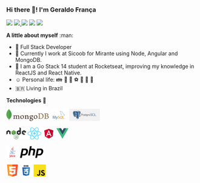 ### Hi there :wave:! I'm Geraldo França
<p>
<img src="https://img.icons8.com/fluent/48/000000/gmail--v2.png"/>
<a href="https://www.linkedin.com/in/geraldo-franca" target="_blank">
  <img src="https://img.icons8.com/fluent/48/000000/linkedin.png"/>
</a>
<img src="https://img.icons8.com/fluent/48/000000/whatsapp.png"/>
<img src="https://img.icons8.com/fluent/48/000000/telegram-app.png"/>
<a href="https://www.instagram.com/tecnologiasimplificada" target="_blank">
  <img src="https://img.icons8.com/fluent/48/000000/instagram-new.png"/>
</a>
<!--
<a href="https://www.linkedin.com/in/geraldo-franca" target="_blank">
<img src="https://camo.githubusercontent.com/b0cf43e08b70097c6e8777eb14ff191f211bf14278aacc87c255f69d7761cab5/68747470733a2f2f696d672e736869656c64732e696f2f62616467652f2d4c696e6b6564496e2d626c75653f7374796c653d666f722d7468652d6261646765266c6f676f3d4c696e6b6564696e266c6f676f436f6c6f723d7768697465" />
</a>
<a href="mailto:geraldo.pereira.franca">
<img src="https://camo.githubusercontent.com/a9edef25cbdf1d90271ff2d8f6e81eb968e9626146f902a12a0d9dcfc7e0731c/687474703a2f2f696d672e736869656c64732e696f2f62616467652f2d476d61696c2d4431343833363f7374796c653d666f722d7468652d6261646765266c6f676f3d476d61696c266c6f676f436f6c6f723d7768697465" />
</a>
<a href="https://www.instagram.com/tecnologiasimplificada" target="_blank">
<img src="https://camo.githubusercontent.com/7d0ca3bd11f07ef686318643f0c9ac94ebe6c6b3339e0ccf7cfcdcb12fd21743/687474703a2f2f696d672e736869656c64732e696f2f62616467652f2d496e7374616772616d2d4534343035463f7374796c653d666f722d7468652d6261646765266c6f676f3d496e7374616772616d266c6f676f436f6c6f723d7768697465" />
</a>
<a href="https://t.me/geraldofranca" target="_blank">
<img src="https://camo.githubusercontent.com/11111adb2f62f3160555be3218018beae552d7992f753638636b444091a1627a/687474703a2f2f696d672e736869656c64732e696f2f62616467652f2d54656c656772616d2d3243413545303f7374796c653d666f722d7468652d6261646765266c6f676f3d54656c656772616d266c6f676f436f6c6f723d7768697465" />
</a>
<img src="https://camo.githubusercontent.com/779a1474ab80cd19ed706af44fd61f31acf04abe24baa58992c724155f35ffda/687474703a2f2f696d672e736869656c64732e696f2f62616467652f2d446973636f72642d3732383944413f7374796c653d666f722d7468652d6261646765266c6f676f3d446973636f7264266c6f676f436f6c6f723d7768697465" />
<img src="https://github.com/geraldofranca/geraldofranca/blob/main/instagram.jpg" heigth="48" width="48" />
</p>
-->
<p>
<b>A little about myself</b> :man:

- :rocket: Full Stack Developer
- :office: Currently I work at Sicoob for Mirante using Node, Angular and MongoDB.
- :school_satchel: I am a Go Stack 14 student at Rocketseat, improving my knowledge in ReactJS and React Native.
- :relaxed: Personal life: :family: :dog: :runner: :soccer: :movie_camera: :beers: :hamburger: 
- :brazil: Living in Brazil
</p>

<b>Technologies</b> :floppy_disk:
<p>
  <img src="https://github.com/geraldofranca/geraldofranca/blob/main/mongodb.svg" height="32" />
  <img src="https://github.com/geraldofranca/geraldofranca/blob/main/mysql.svg" height="32" />
  <img src="https://github.com/geraldofranca/geraldofranca/blob/main/postgresql.png" height="32" />
</p>
<p>
  <img src="https://github.com/geraldofranca/geraldofranca/blob/main/node.png" height="32" />
  <img src="https://github.com/geraldofranca/geraldofranca/blob/main/reactjs.svg" height="32" />
  <img src="https://github.com/geraldofranca/geraldofranca/blob/main/angular.png" height="32" />
  <img src="https://github.com/geraldofranca/geraldofranca/blob/main/vue.png" height="32" />
</p>
<p>
  <img src="https://github.com/geraldofranca/geraldofranca/blob/main/java.svg" height="32" />
  <img src="https://github.com/geraldofranca/geraldofranca/blob/main/php.png" height="32" />
</p>
<p>
  <img src="https://github.com/geraldofranca/geraldofranca/blob/main/html5.svg" height="32" />
  <img src="https://github.com/geraldofranca/geraldofranca/blob/main/css3.svg" height="32" />
  <img src="https://github.com/geraldofranca/geraldofranca/blob/main/js.png" height="32" />
</p>
<!--
**geraldofranca/geraldofranca** is a ✨ _special_ ✨ repository because its `README.md` (this file) appears on your GitHub profile.

Here are some ideas to get you started:

- 🔭 I’m currently working on ...
- 🌱 I’m currently learning ...
- 👯 I’m looking to collaborate on ...
- 🤔 I’m looking for help with ...
- 💬 Ask me about ...
- 📫 How to reach me: ...
- 😄 Pronouns: ...
- ⚡ Fun fact: ...
-->

